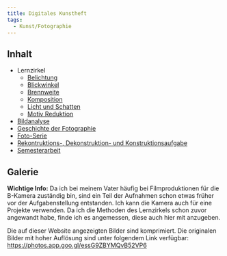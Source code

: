 ```yaml
---
title: Digitales Kunstheft
tags:
  - Kunst/Fotographie
---
```


## Inhalt

- Lernzirkel
	- [Belichtung](/kunst/s4-fotographie/lernzirkel/belichtung/)
	- [Blickwinkel](/kunst/s4-fotographie/lernzirkel/blickwinkel/)
	- [Brennweite](/kunst/s4-fotographie/lernzirkel/brennweite/)
	- [Komposition](/kunst/s4-fotographie/lernzirkel/komposition/)
	- [Licht und Schatten](/kunst/s4-fotographie/lernzirkel/licht-und-schatten/)
	- [Motiv Reduktion](/kunst/s4-fotographie/lernzirkel/motiv-reduktion/)
- [Bildanalyse](/kunst/s4-fotographie/bildanalyse/)
- [Geschichte der Fotographie](/kunst/s4-fotographie/geschichte/)
- [Foto-Serie](/kunst/s4-fotographie/serie/)
- [Rekontruktions-, Dekonstruktion- und Konstruktionsaufgabe](/kunst/s4-fotographie/rekonstruktion---dekonstruktion---konstruktion/)
- [Semesterarbeit](/kunst/s4-fotographie/semesterarbeit/)

## Galerie

**Wichtige Info:** Da ich bei meinem Vater häufig bei Filmproduktionen für die B-Kamera zuständig bin, sind ein Teil der Aufnahmen schon etwas früher vor der Aufgabenstellung entstanden. Ich kann die Kamera auch für eine Projekte verwenden. Da ich die Methoden des Lernzirkels schon zuvor angewandt habe, finde ich es angemessen, diese auch hier mit anzugeben. 

Die auf dieser Website angezeigten Bilder sind komprimiert. Die originalen Bilder mit hoher Auflösung sind unter folgendem Link verfügbar:
https://photos.app.goo.gl/essG9ZBYMQvB52VP6
